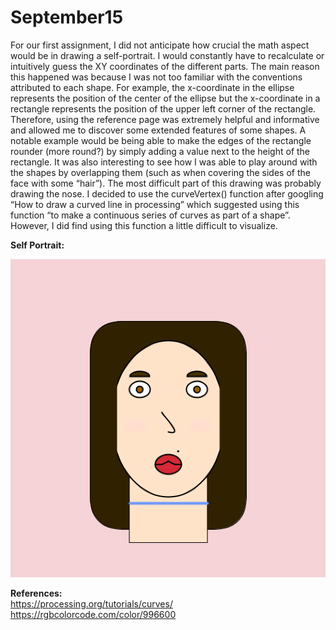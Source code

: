 # September15
<p> 
  For our first assignment, I did not anticipate how crucial the math aspect would be in drawing a self-portrait. I would constantly have to recalculate or intuitively guess the XY coordinates of the different parts. The main reason this happened was because I was not too familiar with the conventions attributed to each shape. For example, the x-coordinate in the ellipse represents the position of the center of the ellipse but the x-coordinate in a rectangle represents the position of the upper left corner of the rectangle. Therefore, using the reference page was extremely helpful and informative and allowed me to discover some extended features of some shapes. A notable example would be being able to make the edges of the rectangle rounder (more round?) by simply adding a value next to the height of the rectangle. It was also interesting to see how I was able to play around with the shapes by overlapping them (such as when covering the sides of the face with some “hair”). The most difficult part of this drawing was probably drawing the nose. I decided to use the curveVertex() function after googling “How to draw a curved line in processing” which suggested using this function “to make a continuous series of curves as part of a shape”. However, I did find using this function a little difficult to visualize. 
  </p>
  
**Self Portrait:** </br>

![](selfportrait_Liyan.png)
  
**References:** </br> 
https://processing.org/tutorials/curves/ </br>
https://rgbcolorcode.com/color/996600 </br> 

